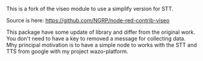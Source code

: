 This is a fork of the viseo module to use a simplify version for STT.

Source is here: https://github.com/NGRP/node-red-contrib-viseo

This package have some update of library and differ from the original work. You don't need to have a key to removed a message for collecting data.
Mhy principal motivation is to have a simple node to works with the STT and TTS from google with my project wazo-platform.
